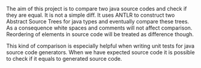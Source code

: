 The aim of this project is to compare two java source codes and check if they are equal. It is not a simple diff. It uses ANTLR to construct two Abstract Source Trees for java types and eventually compare these trees. As a consequence white spaces and comments will not affect comparison. Reordering of elements in source code will be treated as difference though.

This kind of comparison is especially helpful when writing unit tests for java source code generators. When we have expected source code it is possible to check if it equals to generated source code.